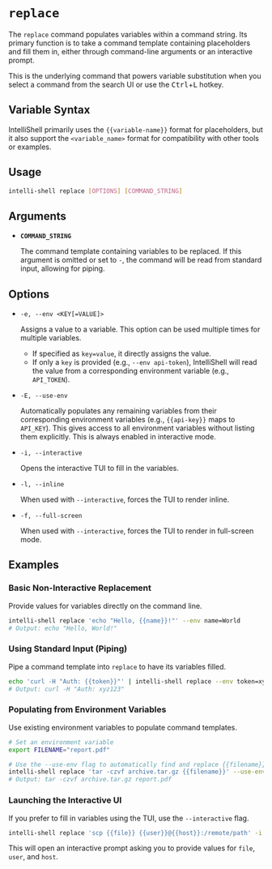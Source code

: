 # `replace`

The `replace` command populates variables within a command string. Its primary function is to take a command
template containing placeholders and fill them in, either through command-line arguments or an interactive prompt.

This is the underlying command that powers variable substitution when you select a command from the search UI or use the
<kbd>Ctrl</kbd>+<kbd>L</kbd> hotkey.

## Variable Syntax

IntelliShell primarily uses the `{{variable-name}}` format for placeholders, but it also support the `<variable_name>`
format for compatibility with other tools or examples.

## Usage

```sh
intelli-shell replace [OPTIONS] [COMMAND_STRING]
```

## Arguments

- **`COMMAND_STRING`**
  
  The command template containing variables to be replaced. If this argument is omitted or set to `-`, the
  command will be read from standard input, allowing for piping.

## Options

- `-e, --env <KEY[=VALUE]>`
  
  Assigns a value to a variable. This option can be used multiple times for multiple variables.
  - If specified as `key=value`, it directly assigns the value.
  - If only a `key` is provided (e.g., `--env api-token`), IntelliShell will read the value from a corresponding
    environment variable (e.g., `API_TOKEN`).

- `-E, --use-env`
  
  Automatically populates any remaining variables from their corresponding environment variables (e.g., `{{api-key}}`
  maps to `API_KEY`). This gives access to all environment variables without listing them explicitly. This is always
  enabled in interactive mode.

- `-i, --interactive`
  
  Opens the interactive TUI to fill in the variables.

- `-l, --inline`
  
  When used with `--interactive`, forces the TUI to render inline.

- `-f, --full-screen`
  
  When used with `--interactive`, forces the TUI to render in full-screen mode.

## Examples

### Basic Non-Interactive Replacement

Provide values for variables directly on the command line.

```sh
intelli-shell replace 'echo "Hello, {{name}}!"' --env name=World
# Output: echo "Hello, World!"
```

### Using Standard Input (Piping)

Pipe a command template into `replace` to have its variables filled.

```sh
echo 'curl -H "Auth: {{token}}"' | intelli-shell replace --env token=xyz123
# Output: curl -H "Auth: xyz123"
```

### Populating from Environment Variables

Use existing environment variables to populate command templates.

```sh
# Set an environment variable
export FILENAME="report.pdf"

# Use the --use-env flag to automatically find and replace {{filename}}
intelli-shell replace 'tar -czvf archive.tar.gz {{filename}}' --use-env
# Output: tar -czvf archive.tar.gz report.pdf
```

### Launching the Interactive UI

If you prefer to fill in variables using the TUI, use the `--interactive` flag.

```sh
intelli-shell replace 'scp {{file}} {{user}}@{{host}}:/remote/path' -i
```

This will open an interactive prompt asking you to provide values for `file`, `user`, and `host`.
